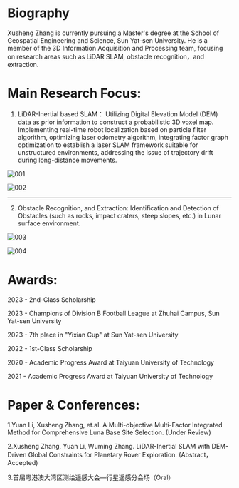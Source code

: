 
Biography
======
Xusheng Zhang is currently pursuing a Master's degree at the School of Geospatial Engineering and Science, Sun Yat-sen University. He is a member of the 3D Information Acquisition and Processing team, focusing on research areas such as LiDAR SLAM, obstacle recognition，and extraction.

Main Research Focus:
======
1. LiDAR-Inertial based SLAM：
Utilizing Digital Elevation Model (DEM) data as prior information to construct a probabilistic 3D voxel map. Implementing real-time robot localization based on particle filter algorithm, optimizing laser odometry algorithm, integrating factor graph optimization to establish a laser SLAM framework suitable for unstructured environments, addressing the issue of trajectory drift during long-distance movements.

![001](https://github.com/user-attachments/assets/c91efa42-6fbd-4a6d-b151-2cff89290a86)


![002](https://github.com/user-attachments/assets/0cbb15c1-f21c-45dc-b571-12a385445fc5)

------
2. Obstacle Recognition, and Extraction:
Identification and Detection of Obstacles (such as rocks, impact craters, steep slopes, etc.) in Lunar surface environment.

![003](https://github.com/user-attachments/assets/f9b6b59a-a1a9-4596-a15c-424cf5ad1d74)

![004](https://github.com/user-attachments/assets/86e39963-7684-4711-bcbd-08784c585e1f)

Awards:
======
2023 - 2nd-Class Scholarship

2023 - Champions of Division B Football League at Zhuhai Campus, Sun Yat-sen University

2023 - 7th place in "Yixian Cup" at Sun Yat-sen University

2022 - 1st-Class Scholarship

2020 - Academic Progress Award at Taiyuan University of Technology

2021 - Academic Progress Award at Taiyuan University of Technology

Paper & Conferences:
======
1.Yuan Li, Xusheng Zhang, et.al. A Multi-objective Multi-Factor Integrated Method for Comprehensive Luna Base Site Selection. (Under Review)

2.Xusheng Zhang, Yuan Li, Wuming Zhang. LiDAR-Inertial SLAM with DEM-Driven Global Constraints for Planetary Rover Exploration. (Abstract，Accepted)

3.首届粤港澳大湾区测绘遥感大会—行星遥感分会场（Oral）
